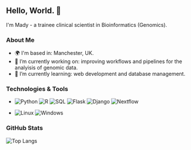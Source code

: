## Hello, World. 👋 

I'm Mady - a trainee clinical scientist in Bioinformatics (Genomics).

### About Me

- 🌍 I'm based in: Manchester, UK.
- 🔭 I’m currently working on: improving workflows and pipelines for the analyisis of genomic data.
- 🌱 I’m currently learning: web development and database management. 

### Technologies & Tools

- ![Python](https://img.shields.io/badge/Python-3670A0?style=for-the-badge&logo=python&logoColor=ffdd54)
  ![R](https://img.shields.io/badge/R-276DC3?style=for-the-badge&logo=r&logoColor=white)
  ![SQL](https://img.shields.io/badge/SQL-025E8C?style=for-the-badge&logo=postgresql&logoColor=white)
  ![Flask](https://img.shields.io/badge/Flask-000000?style=for-the-badge&logo=flask&logoColor=white)
  ![Django](https://img.shields.io/badge/Django-092E20?style=for-the-badge&logo=django&logoColor=white)
  ![Nextflow](https://img.shields.io/badge/Nextflow-4AAE5C?style=for-the-badge&logo=nextflow&logoColor=white)

 - ![Linux](https://img.shields.io/badge/Linux-FCC624?style=for-the-badge&logo=linux&logoColor=black)
   ![Windows](https://img.shields.io/badge/Windows-0078D6?style=for-the-badge&logo=windows&logoColor=white)

### GitHub Stats
![Top Langs](https://github-readme-stats.vercel.app/api/top-langs/?username=madysonic&layout=compact&theme=radical)


